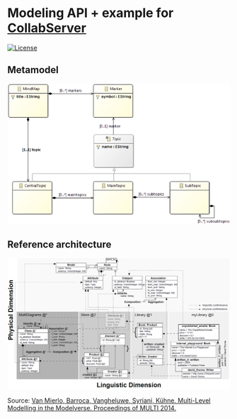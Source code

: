 # Modeling API + example for [CollabServer](https://github.com/collabserver/)

[![License](https://img.shields.io/badge/License-GPL--3.0-blue.svg)](https://www.gnu.org/licenses/gpl-3.0)

## Metamodel

<img src="https://raw.githubusercontent.com/david-istvan/collabserver-modeling/main/mindmap/mindmapMM.png?raw=true"/>

## Reference architecture


<img src="https://raw.githubusercontent.com/david-istvan/collabserver-modeling/main/docs/modelverse.PNG?raw=true"/>

Source: [Van Mierlo, Barroca, Vangheluwe, Syriani, Kühne. Multi-Level Modelling in the Modelverse. Proceedings of MULTI 2014.](http://miso.es/multi/2014/proceedings_MULTI.pdf#page=89)
